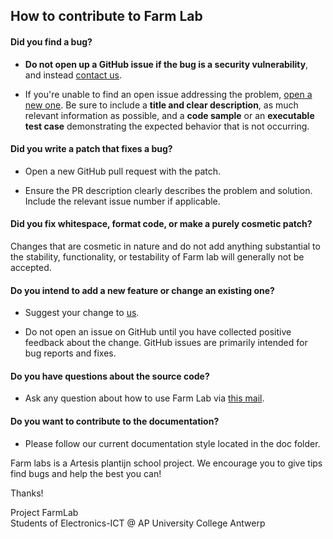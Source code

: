 ## How to contribute to Farm Lab

#### **Did you find a bug?**

* **Do not open up a GitHub issue if the bug is a security vulnerability**, and instead [contact us](mailto:developers@farmlab.team).

* If you're unable to find an open issue addressing the problem, [open a new one](https://github.com/AP-Elektronica-ICT/jp19-lafa/issues/new). Be sure to include a **title and clear description**, as much relevant information as possible, and a **code sample** or an **executable test case** demonstrating the expected behavior that is not occurring.


#### **Did you write a patch that fixes a bug?**

* Open a new GitHub pull request with the patch.

* Ensure the PR description clearly describes the problem and solution. Include the relevant issue number if applicable.


#### **Did you fix whitespace, format code, or make a purely cosmetic patch?**

Changes that are cosmetic in nature and do not add anything substantial to the stability, functionality, or testability of Farm lab will generally not be accepted.


#### **Do you intend to add a new feature or change an existing one?**

* Suggest your change to [us](mailto:s102480@ap.be).

* Do not open an issue on GitHub until you have collected positive feedback about the change. GitHub issues are primarily intended for bug reports and fixes.


#### **Do you have questions about the source code?**

* Ask any question about how to use Farm Lab via [this mail](mailto:developers@farmlab.team).


#### **Do you want to contribute to the documentation?**

* Please follow our current documentation style located in the doc folder.



Farm labs is a Artesis plantijn school project. We encourage you to give tips find bugs and help the best you can!

Thanks!

Project FarmLab<br>
Students of Electronics-ICT @ AP University College Antwerp